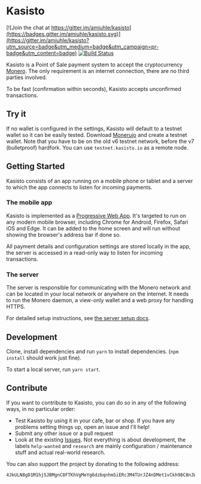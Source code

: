 # Kasisto

[![Join the chat at https://gitter.im/amiuhle/kasisto](https://badges.gitter.im/amiuhle/kasisto.svg)](https://gitter.im/amiuhle/kasisto?utm_source=badge&utm_medium=badge&utm_campaign=pr-badge&utm_content=badge)
[![Build Status](https://travis-ci.org/amiuhle/kasisto.svg?branch=master)](https://travis-ci.org/amiuhle/kasisto)

Kasisto is a Point of Sale payment system to accept the cryptocurrency [Monero](https://getmonero.org/). The only requirement is an internet connection, there are no third parties involved.

To be fast (confirmation within seconds), Kasisto accepts unconfirmed transactions.

## Try it

If no wallet is configured in the settings, Kasisto will default to a testnet wallet so it can be easily tested. Download [Monerujo](https://monerujo.io/) and create a testnet wallet. Note that you have to be on the old v6 testnet network, before the v7 (bulletproof) hardfork. You can use `testnet.kasisto.io` as a remote node.

## Getting Started

Kasisto consists of an app running on a mobile phone or tablet and a server to which the app connects to listen for incoming payments.

### The mobile app

Kasisto is implemented as a [Progressive Web App](https://en.wikipedia.org/wiki/Progressive_web_app). It's targeted to run on any modern mobile browser, including Chrome for Android, Firefox, Safari iOS and Edge. It can be added to the home screen and will run without showing the browser's address bar if done so.

All payment details and configuration settings are stored locally in the app, the server is accessed in a read-only way to listen for incoming transactions.


### The server

The server is responsible for communicating with the Monero network and can be located in your local network or anywhere on the internet. It needs to run the Monero daemon, a view-only wallet and a web proxy for handling HTTPS.

For detailed setup instructions, see [the server setup docs](docs/server-setup.md).

## Development

Clone, install dependencies and run `yarn` to install dependencies. (`npm install` should work just fine).

To start a local server, run `yarn start`.


## Contribute

If you want to contribute to Kasisto, you can do so in any of the following ways, in no particular order:

* Test Kasisto by using it in your cafe, bar or shop. If you have any problems setting things up, open an issue and I'll help!
* Submit any other issue or a pull request
* Look at the existing [Issues](https://github.com/amiuhle/kasisto/issues). Not everything is about development, the labels `help-wanted` and `research` are mainly configuration / maintenance stuff and actual real-world research.

You can also support the project by donating to the following address:

```monero
4JkULN8gD1M1hjSJBMgnC8FTKhVgMeYg6dzbqnhmSiERc3M4TUrJZ4nDMet1vCkh98C8nJWFmEMiAaaDRwWehqAJFrzAq1WNEP4SXgbVNX
```
